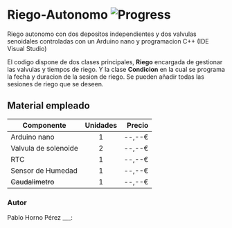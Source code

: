 # Riego-Autonomo ![Progress](http://progressed.io/bar/12?title=Progreso)

Riego autonomo con dos depositos independientes y dos valvulas senoidales controladas con un Arduino nano y programacion C++ (IDE Visual Studio)

El codigo dispone de dos clases principales, **Riego** encargada de gestionar las valvulas y tiempos de riego. Y la clase **Condicion** en la cual se programa la fecha y duracion de la sesion de riego. Se pueden añadir todas las sesiones de riego que se deseen.

## Material empleado

|     Componente       |    Unidades   |  Precio |
| -------------------- |:-------------:| -------:|
| Arduino nano         |     1         | --,--€  |
| Valvula de solenoide |     2         | --,--€  |
| RTC                  |     1         | --,--€  |
| Sensor de Humedad    |     1         | --,--€  |
| ~~Caudalimetro~~     |     1         | --,--€  |

### Autor
Pablo Horno Pérez
___:
